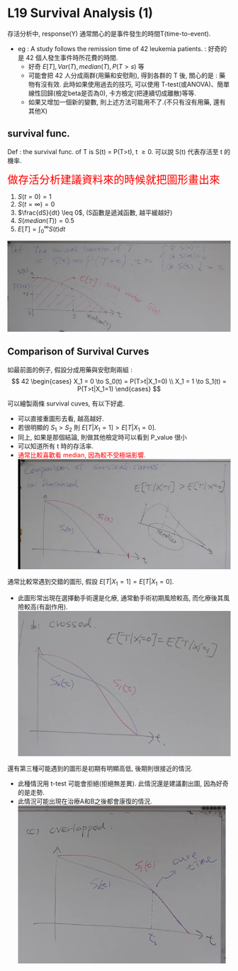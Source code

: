<!-- markdownlint-disable MD033 -->
<!-- markdownlint-disable MD010 -->
<!-- markdownlint-disable MD037 -->
<!-- markdownlint-disable MD041 -->
<!-- markdownlint-disable MD024 -->

# L19 Survival Analysis (1)

存活分析中, response(Y) 通常關心的是事件發生的時間T(time-to-event).

* eg : A study follows the remission time of 42 leukemia patients. : 好奇的是 42 個人發生事件時所花費的時間.
  * 好奇 $E[T], Var(T), median(T), P(T>s)$ 等
  * 可能會把 42 人分成兩群(用藥和安慰劑), 得到各群的 T 後, 關心的是 : 藥物有沒有效. 此時如果使用過去的技巧, 可以使用 T-test(或ANOVA)、簡單線性回歸(檢定beta是否為0), 卡方檢定(把連續切成離散)等等.
  * 如果又增加一個新的變數, 則上述方法可能用不了.(不只有沒有用藥, 還有其他X)

## survival func.

Def : the survival func. of T is S(t) = P(T>t), t $\geq 0$. 可以說 S(t) 代表存活至 t 的機率.

<font size = 5 color = red> 做存活分析建議資料來的時候就把圖形畫出來</font>

1. $S(t = 0) = 1$ 
2. $S(t=\infty) = 0$
3. $\frac{dS}{dt} \leq 0$, (S函數是遞減函數, 越平緩越好)
4. $S(median(T)) = 0.5$
5. $E[T] = \int_0^\infty S(t) dt$

![L19-1](figure\L19-1.PNG)

## Comparison of Survival Curves

如最前面的例子, 假設分成用藥與安慰劑兩組 : 
$$
42 \begin{cases} 
X_1 = 0 \to S_0(t) = P(T>t|X_1=0) \\
X_1 = 1 \to S_1(t) = P(T>t|X_1=1) 
\end{cases}
$$

可以繪製兩條 survival cuves, 有以下好處.
* 可以直接重圖形去看, 越高越好.
* 若很明顯的 $S_1 > S_2$ 則 $E[T|X_1=1] > E[T|X_1=0]$.
* 同上, 如果是那個結論, 則做其他檢定時可以看到 P_value 很小
* 可以知道所有 t 時的存活率.
* <font color = red>通常比較喜歡看 median, 因為較不受極端影響.</font>
![L19-2](figure\L19-2.PNG)

通常比較常遇到交錯的圖形, 假設 $E[T|X_1=1] = E[T|X_1=0]$. 
* 此圖形常出現在選擇動手術還是化療, 通常動手術初期風險較高, 而化療後其風險較高(有副作用).
![L19-3](figure\L19-3.PNG)


還有第三種可能遇到的圖形是初期有明顯高低, 後期則很接近的情況.
* 此種情況用 t-test 可能會拒絕(拒絕無差異). 此情況還是建議劃出圖, 因為好奇的是走勢.
* 此情況可能出現在治療A和B之後都會康復的情況.
![L19-4](figure\L19-4.PNG)

